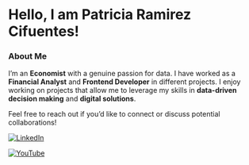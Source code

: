 # Hello, I am Patricia Ramirez Cifuentes!


### About Me
I’m an **Economist** with a genuine passion for data. 
I have worked as a **Financial Analyst** and **Frontend Developer** in different projects.
I enjoy working on projects that allow me to leverage my skills in **data-driven decision making** and **digital solutions**.

Feel free to reach out if you’d like to connect or discuss potential collaborations!


[![LinkedIn](https://img.shields.io/badge/LinkedIn-0077B5?style=for-the-badge&logo=linkedin&logoColor=white)](https://www.linkedin.com/in/ramirezcpatricia1/)

[![YouTube](https://img.shields.io/badge/YouTube-FF0000?style=for-the-badge&logo=youtube&logoColor=white)](https://www.youtube.com/@patriciaramirezc1)
